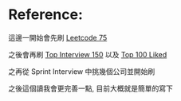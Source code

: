 # Reference:

這邊一開始會先刷 [Leetcode 75](https://leetcode.com/studyplan/leetcode-75/)

之後會再刷 [Top Interview 150](https://leetcode.com/studyplan/top-interview-150/) 以及 [Top 100 Liked](https://leetcode.com/studyplan/top-100-liked/)

之再從 Sprint Interview 中挑幾個公司並開始刷

之後這個讀我會更完善一點, 目前大概就是簡單的寫下